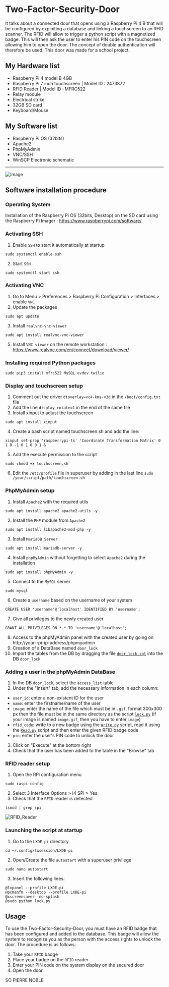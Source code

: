 Two-Factor-Security-Door
========================
It talks about a connected door that opens using a Raspberry Pi 4 B that will be configured by exploiting a database and linking a touchscreen to an RFID scanner. The RFID will allow to trigger a python script with a magnetized badge. This will then ask the user to enter his PIN code on the touchscreen allowing him to open the door. The concept of double authentication will therefore be used. This door was made for a school project.


My Hardware list
------------------------
- Raspberry Pi 4 model B 4GB
- Raspberry Pi 7 inch touchscreen | Model ID : 2473872
- RFID Reader | Model ID : MFRC522
- Relay module
- Electrical strike
- 32GB SD card
- Keyboard/Mouse


My Software list
------------------------
- Raspberry Pi OS (32bits)
- Apache2
- PhpMyAdmin
- VNC/SSH
- WinSCP
Electronic schematic
------------------------
![image](https://user-images.githubusercontent.com/89530375/189650726-6f6e69ba-2351-4326-a054-d8f9426fda5c.png)


Software installation procedure
------------------------
### Operating System
Installation of the Raspberry Pi OS (32bits, Desktop) on the SD card using the Raspberry Pi Imager : https://www.raspberrypi.com/software/

### Activating SSH
1. Enable ``SSH`` to start it automatically at startup
```
sudo systemctl enable ssh
```
2. Start ``SSH``
```
sudo systemctl start ssh
```

### Activating VNC
1. Go to Menu > Preferences > Raspberry Pi Configuration > Interfaces > enable ``VNC``
2. Update the packages
```
sudo apt update
```
3. Install ``realvnc-vnc-viewer``
```
sudo apt install realvnc-vnc-viewer
```
5. Install ``VNC viewer`` on the remote workstation : https://www.realvnc.com/en/connect/download/viewer/

### Installing required Python packages
```
sudo pip3 install mfrc522 MySQL evdev twilio
```

###  Display and touchscreen setup
1. Comment out the driver ``dtoverlay=vc4-kms-v3d`` in the ``/boot/config.txt`` file
2. Add the line ``display_rotate=1`` in the end of the same file
3. Install xinput to adjust the touchscreen
```
sudo apt install xinput
```
4. Create a bash script named touchscreen.sh and add the line:
```
xinput set-prop 'raspberrypi-ts' 'Coordinate Transformation Matrix' 0 1 0 -1 0 1 0 0 1 &
```
5. Add the execute permission to the script
```
sudo chmod +x touchscreen.sh
```
6. Edit the ``/etc/profile`` file in superuser by adding in the last line ``sudo /your/script/path/touchscreen.sh``

### PhpMyAdmin setup
1. Install ``Apache2`` with the required utils
```
sudo apt install apache2 apache2-utils -y
```
2. Install the ``PHP`` module from ``Apache2``
```
sudo apt install libapache2-mod-php -y
```
3. Install ``MariaDB Server``
```
sudo apt install mariadb-server -y
```
4. Install ``phpMyAdmin`` without forgetting to select ``Apache2`` during the installation
```
sudo apt install phpMyAdmin -y
```
5. Connect to the ``MySQL`` server
```
sudo mysql
```
6. Create a ``username`` based on the username of your system 
```
CREATE USER 'username'@'localhost' IDENTIFIED BY 'username';
```
7. Give all privileges to the newly created user
```
GRANT ALL PRIVILEGES ON *.* TO 'username'@'localhost';
```
8. Access to the phpMyAdmin panel with the created user by going on http://your-rpi-ip-address/phpmyadmin
9. Creation of a DataBase named ``door_lock``
10. Import the tables from the DB by dragging the file [`door_lock.sql`](https://github.com/RoobyCH/Two-Factor-Security-Door/blob/main/door_lock.sql) into the DB ``door_lock``

### Adding a user in the phpMyAdmin DataBase
1. In the DB ``door_lock``, select the ``access_list`` table
2. Under the "Insert" tab, add the necessary information in each column:
  - ``user_id``: enter a non-existent ID for the user
  - ``name``: enter the firstname/name of the user
  - ``image``: enter the name of the file which must be in ``.gif``, format 300x300 px then the file must be in the same directory as the script [`lock.py`](https://github.com/RoobyCH/Two-Factor-Security-Door/blob/main/lock.py) (if your image is named ``image.gif``, then you have to enter ``image``)
  - ``rfid_code``: write to a new badge using the [`Write.py`](https://github.com/RoobyCH/Two-Factor-Security-Door/blob/main/pi-rfid/Write.py) script, read it using the [`Read.py`](https://github.com/RoobyCH/Two-Factor-Security-Door/blob/main/pi-rfid/Write.py) script and then enter the given RFID badge code
  - ``pin``: enter the user's PIN code to unlock the door
3. Click on "Execute" at the bottom right
4. Check that the user has been added to the table in the "Browse" tab

### RFID reader setup
1. Open the RPi configuration menu
```
sudo raspi-config
```
2. Select 3 Interface Options > I4 SPI > Yes
3. Check that the ``RFID`` reader is detected 
```
lsmod | grep spi
```
![RFID_Reader](https://user-images.githubusercontent.com/89530375/189689854-8a4a204e-c424-4d94-beaf-da4becc9197f.png)

### Launching the script at startup
1. Go to the ``LXDE-pi`` directory
```
cd ~/.config/lxsession/LXDE-pi
```
2. Open/Create the file ``autostart`` with a superuser privilege
```
sudo nano autostart
```
3. Insert the following lines:
```
@lxpanel --profile LXDE-pi
@pcmanfm --desktop --profile LXDE-pi
@xscreensaver -no-splash
@sudo python lock.py
```


Usage
------------------------
To use the Two-Factor-Security-Door, you must have an RFID badge that has been configured and added to the database. This badge will allow the system to recognize you as the person with the access rights to unlock the door.
The procedure is as follows:
1. Take your ``RFID`` badge
2. Place your badge on the ``RFID`` reader
3. Enter your PIN code on the system display on the secured door
4. Open the door

SO PIERRE NOBLE
